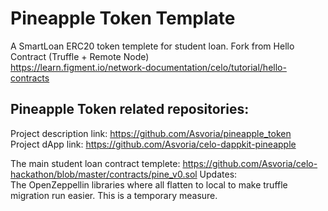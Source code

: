# Pineapple Token Template
A SmartLoan ERC20 token templete for student loan.
Fork from Hello Contract (Truffle + Remote Node)  
https://learn.figment.io/network-documentation/celo/tutorial/hello-contracts

## Pineapple Token related repositories:  
Project description link: https://github.com/Asvoria/pineapple_token  
Project dApp link: https://github.com/Asvoria/celo-dappkit-pineapple  

The main student loan contract templete: https://github.com/Asvoria/celo-hackathon/blob/master/contracts/pine_v0.sol
Updates:  
The OpenZeppellin libraries where all flatten to local to make truffle migration run easier.
This is a temporary measure.
